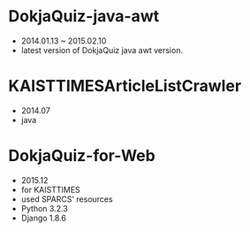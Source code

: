 # DokjaQuiz-java-awt
- 2014.01.13 ~ 2015.02.10
- latest version of DokjaQuiz java awt version.

# KAISTTIMESArticleListCrawler
- 2014.07
- java

# DokjaQuiz-for-Web
- 2015.12
- for KAISTTIMES
- used SPARCS' resources
- Python 3.2.3
- Django 1.8.6